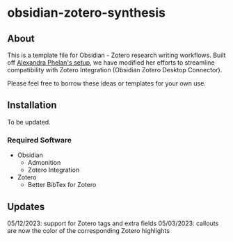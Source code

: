 # obsidian-zotero-synthesis

## About
This is a template file for Obsidian - Zotero research writing workflows. Built off [Alexandra Phelan's setup](https://medium.com/@alexandraphelan/an-academic-workflow-zotero-obsidian-56bf918d51ab), we have modified her efforts to streamline compatibility with Zotero Integration (Obsidian Zotero Desktop Connector). 

Please feel free to borrow these ideas or templates for your own use.


## Installation
To be updated.

### Required Software
- Obsidian 
	- Admonition
	- Zotero Integration
- Zotero
	- Better BibTex for Zotero

## Updates
05/12/2023: support for Zotero tags and extra fields
05/03/2023: callouts are now the color of the corresponding Zotero highlights
